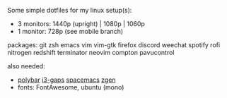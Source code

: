 Some simple dotfiles for my linux setup(s):
- 3 monitors: 1440p (upright) | 1080p | 1060p 
- 1 monitor: 728p (see mobile branch)

packages: git zsh emacs vim vim-gtk firefox discord weechat spotify rofi nitrogen redshift terminator neovim compton pavucontrol 

also needed: 
- [polybar](https://github.com/jaagr/polybar) [i3-gaps](https://github.com/Airblader/i3) [spacemacs](https://github.com/syl20bnr/spacemacs) [zgen](https://github.com/tarjoilija/zgen)
- fonts: FontAwesome, ubuntu (mono)
